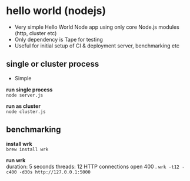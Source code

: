 # hello world (nodejs)

- Very simple Hello World Node app using only core Node.js modules (http, cluster etc)
- Only dependency is Tape for testing
- Useful for initial setup of CI & deployment server, benchmarking etc


## single or cluster process

- Simple

**run single process**  
`node server.js`

**run as cluster**  
`node cluster.js`


## benchmarking

**install wrk**  
`brew install wrk`

**run wrk**  
duration: 5 seconds
threads: 12
HTTP connections open 400 .
`wrk -t12 -c400 -d30s http://127.0.0.1:5000`
